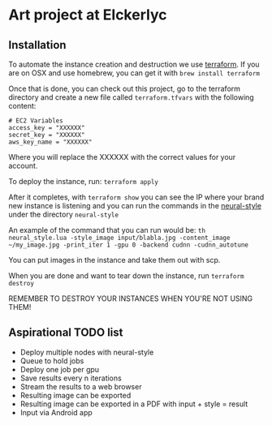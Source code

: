 # Art project at Elckerlyc

## Installation

To automate the instance creation and destruction we use [terraform](https://terraform.io). If you are on OSX and use homebrew, you can get it with `brew install terraform`

Once that is done, you can check out this project, go to the terraform directory and create a new file called `terraform.tfvars` with the following content:

	# EC2 Variables
	access_key = "XXXXXX"
	secret_key = "XXXXXX"
	aws_key_name = "XXXXXX"

Where you will replace the XXXXXX with the correct values for your account.

To deploy the instance, run: `terraform apply`

After it completes, with `terraform show` you can see the IP where your brand new instance is listening and you can run the commands in the [neural-style](https://github.com/jcjohnson/neural-style) under the directory `neural-style`

An example of the command that you can run would be:
`th neural_style.lua -style_image input/blabla.jpg -content_image ~/my_image.jpg -print_iter 1 -gpu 0 -backend cudnn -cudnn_autotune`

You can put images in the instance and take them out with scp.

When you are done and want to tear down the instance, run `terraform destroy`

REMEMBER TO DESTROY YOUR INSTANCES WHEN YOU'RE NOT USING THEM!


## Aspirational TODO list
 - Deploy multiple nodes with neural-style
 - Queue to hold jobs
 - Deploy one job per gpu
 - Save results every n iterations
 - Stream the results to a web browser
 - Resulting image can be exported
 - Resulting image can be exported in a PDF with input + style = result
 - Input via Android app

